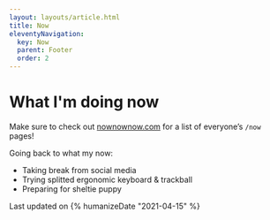 ```yaml
---
layout: layouts/article.html
title: Now
eleventyNavigation:
  key: Now
  parent: Footer
  order: 2
---
```


# What I'm doing now

Make sure to check out [nownownow.com](https://nownownow.com/) for a list of everyone’s `/now` pages!

Going back to what my now:

- Taking break from social media
- Trying splitted ergonomic keyboard & trackball
- Preparing for sheltie puppy

Last updated on <time date="2021-04-15">{% humanizeDate "2021-04-15" %}</time>
